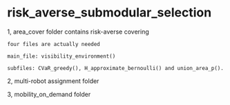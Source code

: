 # risk_averse_submodular_selection

1, area_cover folder contains risk-averse covering 

    four files are actually needed
    
    main_file: visibility_environment()
    
    subfiles: CVaR_greedy(), H_approximate_bernoulli() and union_area_p().
    
2, multi-robot assignment folder

3, mobility_on_demand folder
